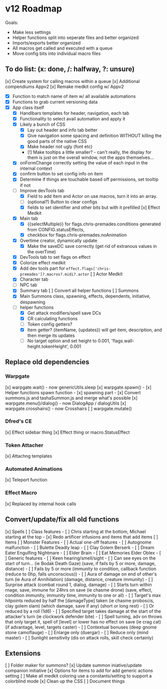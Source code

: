 # v12 Roadmap
Goals:
- Make less settings
- Helper functions split into seperate files and better organized
- Imports/exports better organized
- All macros get called and executed with a queue
- Move config bits into individual macro files

## To do list: (x: done, /: halfway, ?: unsure)
[x] Create system for calling macros within a queue
[x] Additional compendiums Appv2
[x] Remake medkit config w/ Appv2
- [x] Function to match name of item w/ all available automations
- [x] Functions to grab current versioning data
- [x] App class itself
    - [x] Handlbars templates for header, navigation, each tab
    - [x] Functionality to select avail automation and apply it
    - [x] Likely a bunch of CSS
        - [x] Lay out header and info tab better
        - [x] Give navigation some spacing and definition WITHOUT killing the good parts of the native CSS
        - [x] Make header not ugly (font etc)
        - [!] Make tooltips a little smaller? - can't really, the display for them is just on the overall window, not the apps themselves...
    - [x] onFormChange correctly setting the value of each input in the internal context
    - [x] confirm button to set config info on item
    - [x] Determine if things are touchable based off permissions, set tooltip if not
    - [ ] Improve devTools tab
        - [x] Field to add Item and Actor on use macros, turn it into an array.
        - [ ] (optional?) Button to clear configs
        - [x] fields to set identifier and other bits but with it prefilled
[x] Effect Medkit
    - [x] Main tab 
        - [x] {{selectMultiple}} for flags.chris-premades.conditions generated from CONFIG.statusEffects, 
        - [x] checkbox for flags.chris-premades.noAnimation
    - [x] Overtime creator, dynamically update
        - [x] Make the saveDC save correctly (get rid of extranous values in the overTime)
    - [x] DevTools tab to set flags on effect
    - [x] Colorize effect medkit
    - [x] Add dev tools part for `effect.flags['chris-premades']?.macros?.midi?.actor`
[ ] Actor Medkit
    - [x] Character tab
    - [ ] NPC tab
    - [x] Summary tab
[ ] Convert all helper functions
[ ] Summons
    - [x] Main Summons class, spawning, effects, dependents, initiative, despawning
    - [ ] helper functions
        - [x] Get attack modifiers/spell save DCs
        - [x] CR calculating functions
        - [ ] Token config getters?
        - [x] Item getter? (itemName, {updates}) will get item, description, and then merge its updates
        - [ ] No target option and set height to 0.001, 'flags.wall-height.tokenHeight', 0.001
## Replace old dependencies
### Warpgate
[x] warpgate.wait() - now genericUtils.sleep
[x] warpgate.spawn()
    - [x] Helper functions spawn function
        - [x] spawning part
    - [x] Convert summons.js and tashaSummon.js and merge what's possible
[x] warpgate.menu()/dialog() - now DialogApp / dialogUtils
[x] warpgate.crosshairs() - now Crosshairs
[ ] warpgate.mutate()
### Dfred's CE
[x] Effect sidebar thing
[x] Effect thing or macro.StatusEffect
### Token Attacher
[x] Attachng templates
### Automated Animations
[x] Teleport function
### Effect Macro
[x] Replaced by internal hook calls
## Convert/update/fix all old functions
[x] Spells
[ ] Class features
    - [ ] Chris starting at the bottom, Michael starting at the top
    - [x] Redo artificer infusions and items that add items
[ ] Items
[ ] Monster Features
    - [ ] Actual one-off features
        - [ ] Autognome malfunction
        - [ ] Bulette Deadly leap
        - [ ] Clay Golem Berserk
        - [ ] Dream Eater Engulfing Nightmare
        - [ ] Elder Brain
        - [ ] Eat Memories Elder Oblex
    - [ ] Generic features
        - [ ] Keen hearing/smell/sight
        - [ ] Can see eyes on the start of turn... (ie Bodak Death Gaze) (save, if fails by 5 or more, damage, distance)
        - [ ] Fails by 5 or more (immunity to condition, callback function (reduce to 0hp, falls unconscious))
        - [ ] Aura of damage on end of other's turn (ie Aura of Annihilation) (damage, distance, creature immunity)
        - [ ] Surprise attack (combat round 1, dialog, damage)
        - [ ] Starts turn within rnage, save, immune for 24hrs on save (ie chasme drone) (save, effect, condition immunity, immunity time, immunity to one or all)
        - [ ] Target's max  hitpoints reduced by half the [damageType] taken (ie chasme proboscis, clay golem slam) (which damage, save if any) (short or long rest)
            - [ ] Or reduced by a roll (1d6) 
        - [ ] Specified target takes damage at the start of the attacker's turn (ie clockwork defender bite)
        - [ ] Spell turning, adv on throws that only target it, spell of [level] or lower has no effect on save (ie crag cat) (if advantage, level, targets caster)
        - [ ] Contextual bonuses (deep gnome stone camoflauge)
        - [ ] Enlarge only (duergar)
        - [ ] Reduce only (mind master)
        - [ ] Sunlight sensitivity (dis on attack rolls, skill check certainly)
  
## Extensions
[ ] Folder maker for summons?
[x] Update summon iniative/update companion initiative
[x] Options for items to add for add generic actions setting
[ ] Make all medkit coloring use a constants/setting to support a colorblind mode
[x] Clean up the CSS
[ ] Document things